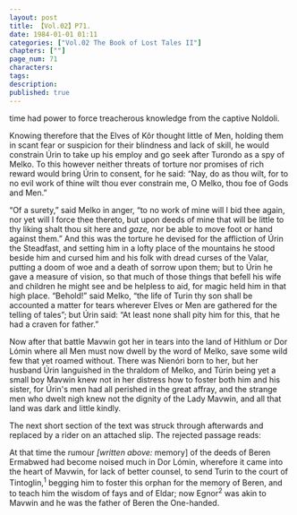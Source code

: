 ```yaml
---
layout: post
title: 【Vol.02】P71.
date: 1984-01-01 01:11
categories: ["Vol.02 The Book of Lost Tales II"]
chapters: [""]
page_num: 71
characters: 
tags: 
description: 
published: true
---
```


<p style="text-indent: 0;">
time had power to force treacherous knowledge from the captive Noldoli.
</p>

Knowing therefore that the Elves of Kôr thought little of Men, holding them in scant fear or suspicion for their blindness and lack of skill, he would constrain Úrin to take up his employ and go seek after Turondo as a spy of Melko. To this however neither threats of torture nor promises of rich reward would bring Úrin to consent, for he said: “Nay, do as thou wilt, for to no evil work of thine wilt thou ever constrain me, O Melko, thou foe of Gods and Men.”

“Of a surety,” said Melko in anger, “to no work of mine will I bid thee again, nor yet will I force thee thereto, but upon deeds of mine that will be little to thy liking shalt thou sit here and <I>gaze, </I>nor be able to move foot or hand against them.” And this was the torture he devised for the affliction of Úrin the Steadfast, and setting him in a lofty place of the mountains he stood beside him and cursed him and his folk with dread curses of the Valar, putting a doom of woe and a death of sorrow upon them; but to Úrin he gave a measure of vision, so that much of those things that befell his wife and children he might see and be helpless to aid, for magic held him in that high place. “Behold!” said Melko, “the life of Turin thy son shall be accounted a matter for tears wherever Elves or Men are gathered for the telling of tales”; but Úrin said: “At least none shall pity him for this, that he had a craven for father.”

Now after that battle Mavwin got her in tears into the land of Hithlum or Dor Lómin where all Men must now dwell by the word of Melko, save some wild few that yet roamed without. There was Nienóri born to her, but her husband Úrin languished in the thraldom of Melko, and Túrin being yet a small boy Mavwin knew not in her distress how to foster both him and his sister, for Úrin's men had all perished in the great affray, and the strange men who dwelt nigh knew not the dignity of the Lady Mavwin, and all that land was dark and little kindly.

The next short section of the text was struck through afterwards and replaced by a rider on an attached slip. The rejected passage reads:

At that time the rumour <I>[written above: </I>memory] of the deeds of Beren Ermabwed had become noised much in Dor Lómin, wherefore it came into the heart of Mavwin, for lack of better counsel, to send Turin to the court of Tintoglin,<SUP>1</SUP> begging him to foster this orphan for the memory of Beren, and to teach him the wisdom of fays and of Eldar; now Egnor<SUP>2</SUP> was akin to Mavwin and he was the father of Beren the One-handed.

